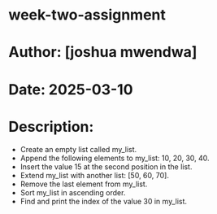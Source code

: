 # week-two-assignment
# Author: [joshua mwendwa]
# Date: 2025-03-10
# Description: 
 - Create an empty list called my_list.
 - Append the following elements to my_list: 10, 20, 30, 40.
 - Insert the value 15 at the second position in the list.
 - Extend my_list with another list: [50, 60, 70].
 - Remove the last element from my_list.
 - Sort my_list in ascending order.
 - Find and print the index of the value 30 in my_list.

